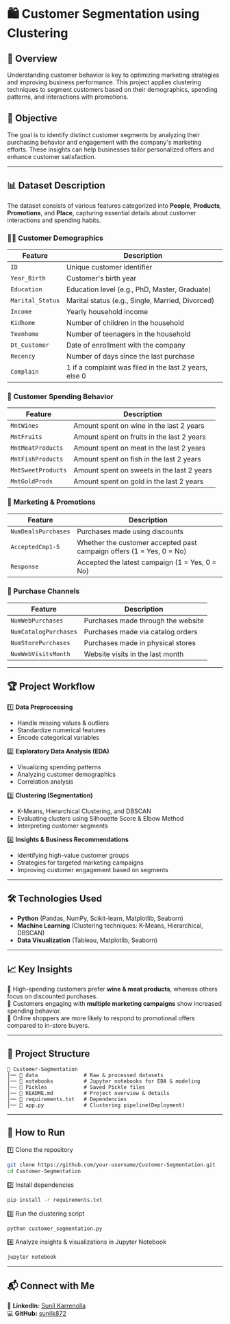 
# 🛍️ Customer Segmentation using Clustering  

## 📌 Overview  
Understanding customer behavior is key to optimizing marketing strategies and improving business performance. This project applies clustering techniques to segment customers based on their demographics, spending patterns, and interactions with promotions.  

## 🚀 Objective  
The goal is to identify distinct customer segments by analyzing their purchasing behavior and engagement with the company's marketing efforts. These insights can help businesses tailor personalized offers and enhance customer satisfaction.  

---

## 📊 Dataset Description  

The dataset consists of various features categorized into **People**, **Products**, **Promotions**, and **Place**, capturing essential details about customer interactions and spending habits.

### 🧑‍💼 Customer Demographics  
| Feature         | Description  |
|----------------|-------------|
| `ID`           | Unique customer identifier  |
| `Year_Birth`   | Customer's birth year  |
| `Education`    | Education level (e.g., PhD, Master, Graduate)  |
| `Marital_Status` | Marital status (e.g., Single, Married, Divorced)  |
| `Income`       | Yearly household income  |
| `Kidhome`      | Number of children in the household  |
| `Teenhome`     | Number of teenagers in the household  |
| `Dt_Customer`  | Date of enrollment with the company  |
| `Recency`      | Number of days since the last purchase  |
| `Complain`     | 1 if a complaint was filed in the last 2 years, else 0  |

### 🍷 Customer Spending Behavior  
| Feature           | Description  |
|------------------|-------------|
| `MntWines`       | Amount spent on wine in the last 2 years  |
| `MntFruits`      | Amount spent on fruits in the last 2 years  |
| `MntMeatProducts` | Amount spent on meat in the last 2 years  |
| `MntFishProducts` | Amount spent on fish in the last 2 years  |
| `MntSweetProducts` | Amount spent on sweets in the last 2 years  |
| `MntGoldProds`   | Amount spent on gold in the last 2 years  |

### 🎯 Marketing & Promotions  
| Feature            | Description  |
|-------------------|-------------|
| `NumDealsPurchases` | Purchases made using discounts  |
| `AcceptedCmp1-5`   | Whether the customer accepted past campaign offers (1 = Yes, 0 = No)  |
| `Response`        | Accepted the latest campaign (1 = Yes, 0 = No)  |

### 🏬 Purchase Channels  
| Feature               | Description  |
|----------------------|-------------|
| `NumWebPurchases`    | Purchases made through the website  |
| `NumCatalogPurchases` | Purchases made via catalog orders  |
| `NumStorePurchases`  | Purchases made in physical stores  |
| `NumWebVisitsMonth`  | Website visits in the last month  |

---

## 🏆 Project Workflow  

1️⃣ **Data Preprocessing**  
   - Handle missing values & outliers  
   - Standardize numerical features  
   - Encode categorical variables  

2️⃣ **Exploratory Data Analysis (EDA)**  
   - Visualizing spending patterns  
   - Analyzing customer demographics  
   - Correlation analysis  

3️⃣ **Clustering (Segmentation)**  
   - K-Means, Hierarchical Clustering, and DBSCAN  
   - Evaluating clusters using Silhouette Score & Elbow Method  
   - Interpreting customer segments  

4️⃣ **Insights & Business Recommendations**  
   - Identifying high-value customer groups  
   - Strategies for targeted marketing campaigns  
   - Improving customer engagement based on segments  

---

## 🛠️ Technologies Used  
- **Python** (Pandas, NumPy, Scikit-learn, Matplotlib, Seaborn)  
- **Machine Learning** (Clustering techniques: K-Means, Hierarchical, DBSCAN)  
- **Data Visualization** (Tableau, Matplotlib, Seaborn)  

---

## 📈 Key Insights  
🔹 High-spending customers prefer **wine & meat products**, whereas others focus on discounted purchases.  
🔹 Customers engaging with **multiple marketing campaigns** show increased spending behavior.  
🔹 Online shoppers are more likely to respond to promotional offers compared to in-store buyers.  

---

## 📂 Project Structure  
```
📂 Customer-Segmentation
│── 📁 data               # Raw & processed datasets
│── 📁 notebooks          # Jupyter notebooks for EDA & modeling
│── 📁 Pickles            # Saved Pickle files
│── 📄 README.md          # Project overview & details
│── 📄 requirements.txt   # Dependencies
│── 📄 app.py             # Clustering pipeline(Deployment)
```

---

## 📌 How to Run  
1️⃣ Clone the repository  
```bash
git clone https://github.com/your-username/Customer-Segmentation.git
cd Customer-Segmentation
```
2️⃣ Install dependencies  
```bash
pip install -r requirements.txt
```
3️⃣ Run the clustering script  
```bash
python customer_segmentation.py
```
4️⃣ Analyze insights & visualizations in Jupyter Notebook  
```bash
jupyter notebook
```

---

## 📬 Connect with Me  
🔗 **LinkedIn:** [Sunil Karrenolla](https://www.linkedin.com/in/sunil-karrenolla/)  
💻 **GitHub:** [sunilk872](https://github.com/sunilk872/)  

